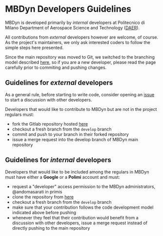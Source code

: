 # MBDyn Developers Guidelines

MBDyn is developed primarily by _internal_ developers at Politecnico di 
Milano Department of Aerospace Science and Technology 
([DAER](http://www.aero.polimi.it/)). 

All contributions from _external_ developers however are welcome, of course.
As the project's maintainers, we only ask interested coders to follow the 
simple steps here presented.

Since the main repository was moved to Git, we switched to the branching 
model described [here](https://nvie.com/posts/a-successful-git-branching-model/), 
so if you are a new developer, please read the page carefully prior to commiting
and pushing changes.

## Guidelines for _external_ developers
As a general rule, before starting to write code, consider opening an 
[issue](https://gitlab.com/help/user/project/issues/index.md) to start a 
discussion with other developers.

Developers that would like to contribute to MBDyn but are not in the project
regulars must:
 - fork the Gitlab repository hosted [here](https://gitlab.polimi.it/Pub/mbdyn.git)
 - checkout a fresh branch from the `develop` branch
 - commit and push to your branch in their forked repository
 - issue a merge request into the develop branch of MBDyn main repository

## Guidelines for _internal_ developers
Developers that would like to be included among the regulars in MBDyn must have
either a **Google** or a **Polimi** account and must:

 - request a "developer" access permission to the MBDyn administrators, 
      @andomasarati in primis
 - clone the repository from [here](https://gitlab.polimi.it/Pub/mbdyn.git)
 - checkout a fresh branch from the `develop` branch
 - make sure that your contribution follows the code development model 
      indicated above before pushing
 - whenever they feel that their contribution would benefit from a discussion
      with other developers, issue a merge request instead of directly pushing
      to the main repository
    